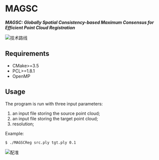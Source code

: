 # MAGSC
***MAGSC: Globally Spatial Consistency-based Maximum Consensus for Efficient Point Cloud Registration***

![技术路线](https://github.com/user-attachments/assets/edcdb969-4e4e-4774-bda7-9a2c26f8c38d)


## Requirements
- CMake>=3.5
- PCL>=1.8.1
- OpenMP

## Usage
The program is run with three input parameters:
1. an input file storing the source point cloud;
2. an input file storing the target point cloud;
3. resolution;

Example:
```
$ ./MAGSCReg src.ply tgt.ply 0.1
```
![配准](https://github.com/user-attachments/assets/1c5e5419-b6cd-47c1-895f-81ce434b2876)
